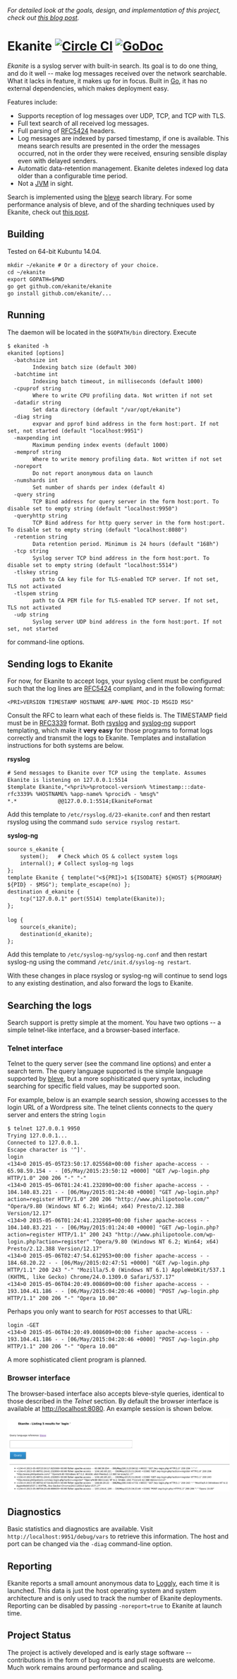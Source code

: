 _For detailed look at the goals, design, and implementation of this project, check out [this blog post](http://www.philipotoole.com/designing-a-search-system-for-log-data-part-i/)._
# Ekanite [![Circle CI](https://circleci.com/gh/ekanite/ekanite/tree/master.svg?style=svg)](https://circleci.com/gh/ekanite/ekanite/tree/master) [![GoDoc](https://godoc.org/github.com/ekanite/ekanite?status.png)](https://godoc.org/github.com/ekanite/ekanite)
*Ekanite* is a syslog server with built-in search. Its goal is to do one thing, and do it well -- make log messages received over the network searchable. What it lacks in feature, it makes up for in focus. Built in [Go](http://www.golang.org), it has no external dependencies, which makes deployment easy.

Features include:

- Supports reception of log messages over UDP, TCP, and TCP with TLS.
- Full text search of all received log messages.
- Full parsing of [RFC5424](http://tools.ietf.org/html/rfc5424) headers.
- Log messages are indexed by parsed timestamp, if one is available. This means search results are presented in the order the messages occurred, not in the order they were received, ensuring sensible display even with delayed senders.
- Automatic data-retention management. Ekanite deletes indexed log data older than a configurable time period.
- Not a [JVM](https://java.com/en/download/) in sight.

Search is implemented using the [bleve](http://www.blevesearch.com/) search library. For some performance analysis of bleve, and of the sharding techniques used by Ekanite, check out [this post](http://www.philipotoole.com/increasing-bleve-performance-sharding/).

Building
------------
Tested on 64-bit Kubuntu 14.04.

    mkdir ~/ekanite # Or a directory of your choice.
    cd ~/ekanite
    export GOPATH=$PWD
    go get github.com/ekanite/ekanite
    go install github.com/ekanite/...

Running
------------
The daemon will be located in the ```$GOPATH/bin``` directory. Execute

```
$ ekanited -h
ekanited [options]
  -batchsize int
        Indexing batch size (default 300)
  -batchtime int
        Indexing batch timeout, in milliseconds (default 1000)
  -cpuprof string
        Where to write CPU profiling data. Not written if not set
  -datadir string
        Set data directory (default "/var/opt/ekanite")
  -diag string
        expvar and pprof bind address in the form host:port. If not set, not started (default "localhost:9951")
  -maxpending int
        Maximum pending index events (default 1000)
  -memprof string
        Where to write memory profiling data. Not written if not set
  -noreport
        Do not report anonymous data on launch
  -numshards int
        Set number of shards per index (default 4)
  -query string
        TCP Bind address for query server in the form host:port. To disable set to empty string (default "localhost:9950")
  -queryhttp string
        TCP Bind address for http query server in the form host:port. To disable set to empty string (default "localhost:8080")
  -retention string
        Data retention period. Minimum is 24 hours (default "168h")
  -tcp string
        Syslog server TCP bind address in the form host:port. To disable set to empty string (default "localhost:5514")
  -tlskey string
        path to CA key file for TLS-enabled TCP server. If not set, TLS not activated
  -tlspem string
        path to CA PEM file for TLS-enabled TCP server. If not set, TLS not activated
  -udp string
        Syslog server UDP bind address in the form host:port. If not set, not started
```

for command-line options.

Sending logs to Ekanite
------------
For now, for Ekanite to accept logs, your syslog client must be configured such that the log lines are [RFC5424](http://tools.ietf.org/html/rfc5424) compliant, and in the following format:

    <PRI>VERSION TIMESTAMP HOSTNAME APP-NAME PROC-ID MSGID MSG"

Consult the RFC to learn what each of these fields is. The TIMESTAMP field must be in [RFC3339](http://www.ietf.org/rfc/rfc3339.txt) format.  Both [rsyslog](http://www.rsyslog.com/) and [syslog-ng](http://www.balabit.com/network-security/syslog-ng) support templating, which make it **very easy** for those programs to format logs correctly and transmit the logs to Ekanite. Templates and installation instructions for both systems are below.

**rsyslog**

```
# Send messages to Ekanite over TCP using the template. Assumes Ekanite is listening on 127.0.0.1:5514
$template Ekanite,"<%pri%>%protocol-version% %timestamp:::date-rfc3339% %HOSTNAME% %app-name% %procid% - %msg%"
*.*             @@127.0.0.1:5514;EkaniteFormat
```
Add this template to `/etc/rsyslog.d/23-ekanite.conf` and then restart rsyslog using the command `sudo service rsyslog restart`.

**syslog-ng**

```
source s_ekanite {
	system();	# Check which OS & collect system logs
	internal();	# Collect syslog-ng logs
};
template Ekanite { template("<${PRI}>1 ${ISODATE} ${HOST} ${PROGRAM} ${PID} - $MSG"); template_escape(no) };
destination d_ekanite {
	tcp("127.0.0.1" port(5514) template(Ekanite));
};

log {
	source(s_ekanite);
	destination(d_ekanite);
};
```
Add this template to `/etc/syslog-ng/syslog-ng.conf` and then restart syslog-ng using the command `/etc/init.d/syslog-ng restart`.

With these changes in place rsyslog or syslog-ng will continue to send logs to any existing destination, and also forward the logs to Ekanite.

Searching the logs
------------
Search support is pretty simple at the moment. You have two options -- a simple telnet-like interface, and a browser-based interface.

### Telnet interface

Telnet to the query server (see the command line options) and enter a search term. The query language supported is the simple language supported by [bleve](http://godoc.org/github.com/blevesearch/bleve#NewQueryStringQuery), but a more sophisiticated query syntax, including searching for specific field values, may be supported soon.

For example, below is an example search session, showing accesses to the login URL of a Wordpress site. The telnet clients connects to the query server and enters the string `login`

```
$ telnet 127.0.0.1 9950
Trying 127.0.0.1...
Connected to 127.0.0.1.
Escape character is '^]'.
login
<134>0 2015-05-05T23:50:17.025568+00:00 fisher apache-access - - 65.98.59.154 - - [05/May/2015:23:50:12 +0000] "GET /wp-login.php HTTP/1.0" 200 206 "-" "-"
<134>0 2015-05-06T01:24:41.232890+00:00 fisher apache-access - - 104.140.83.221 - - [06/May/2015:01:24:40 +0000] "GET /wp-login.php?action=register HTTP/1.0" 200 206 "http://www.philipotoole.com/" "Opera/9.80 (Windows NT 6.2; Win64; x64) Presto/2.12.388 Version/12.17"
<134>0 2015-05-06T01:24:41.232895+00:00 fisher apache-access - - 104.140.83.221 - - [06/May/2015:01:24:40 +0000] "GET /wp-login.php?action=register HTTP/1.1" 200 243 "http://www.philipotoole.com/wp-login.php?action=register" "Opera/9.80 (Windows NT 6.2; Win64; x64) Presto/2.12.388 Version/12.17"
<134>0 2015-05-06T02:47:54.612953+00:00 fisher apache-access - - 184.68.20.22 - - [06/May/2015:02:47:51 +0000] "GET /wp-login.php HTTP/1.1" 200 243 "-" "Mozilla/5.0 (Windows NT 6.1) AppleWebKit/537.1 (KHTML, like Gecko) Chrome/24.0.1309.0 Safari/537.17"
<134>0 2015-05-06T04:20:49.008609+00:00 fisher apache-access - - 193.104.41.186 - - [06/May/2015:04:20:46 +0000] "POST /wp-login.php HTTP/1.1" 200 206 "-" "Opera 10.00"
```

Perhaps you only want to search for `POST` accesses to that URL:

```
login -GET
<134>0 2015-05-06T04:20:49.008609+00:00 fisher apache-access - - 193.104.41.186 - - [06/May/2015:04:20:46 +0000] "POST /wp-login.php HTTP/1.1" 200 206 "-" "Opera 10.00"
```

A more sophisticated client program is planned.

### Browser interface

The browser-based interface also accepts bleve-style queries, identical to those described in the _Telnet_ section. By default the browser interface is available at [http://localhost:8080](http://localhost:8080). An example session is shown below.

![Data Diagram](img/eq.png)

## Diagnostics
Basic statistics and diagnostics are available. Visit `http://localhost:9951/debug/vars` to retrieve this information. The host and port can be changed via the `-diag` command-line option.

## Reporting
Ekanite reports a small amount anonymous data to [Loggly](http://www.loggly.com), each time it is launched. This data is just the host operating system and system architecture and is only used to track the number of Ekanite deployments. Reporting can be disabled by passing `-noreport=true` to Ekanite at launch time.

## Project Status
The project is actively developed and is early stage software -- contributions in the form of bug reports and pull requests are welcome. Much work remains around performance and scaling.

